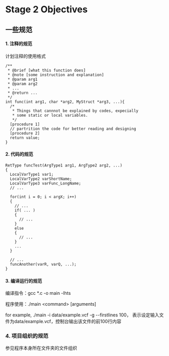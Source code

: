 # Stage 2 Objectives

## 一些规范

#### 1. 注释的规范
计划注释的使用格式
```
/**
 * @brief [what this function does]
 * @note [some instruction and explanation]
 * @param arg1
 * @param arg2
 * ...
 * @return ...
 */
int func(int arg1, char *arg2, MyStruct *arg3, ...){
  /*
   * Things that cannnot be explained by codes, expecially
   * some static or local variables.
   */
  [procedure 1]
  // partrition the code for better reading and designing
  [procedure 2]
  return value;
}
```
#### 2. 代码的规范
```
RetType funcTest(ArgType1 arg1, ArgType2 arg2, ...)
{
  LocalVarType1 var1;
  LocalVarType2 varShortName;
  LocalVarType3 varFunc_LongName;
  // ...
  
  for(int i = 0; i < argX; i++)
  {
    // ...
    if( ... )
    {
      // ...
    }
    else
    {
      // ...
    }
    ...
  }
  
  // ...
  funcAnother(varR, varQ, ...);
}
```

#### 3. 编译运行的规范

编译指令：gcc *.c -o main -lhts

程序使用：./main \<command\> \[arguments\]

for example, ./main -i data/example.vcf -g --firstlines 100，
表示设定输入文件为data/example.vcf，控制台输出该文件的前100行内容

### 4. 项目组织的规范

参见程序本身所在文件夹的文件组织